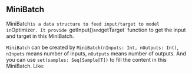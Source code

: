 ## MiniBatch
MiniBatch` is a data structure to feed input/target to model in `Optimizer`. It provide `getInput()` and `getTarget` function to get the input and target in this MiniBatch.

`MiniBatch` can be created by `MiniBatch(nInputs: Int, nOutputs: Int)`, `nInputs` means number of inputs, `nOutputs` means number of outputs. And you can use `set(samples: Seq[Sample[T])` to fill the content in this MiniBatch. Like: 
